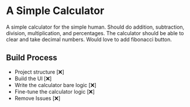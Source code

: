 # A Simple Calculator
A simple calculator for the simple human. Should do addition, subtraction, division, multiplication, and percentages. The calculator should be able to clear and take decimal numbers. Would love to add fibonacci button.

## Build Process
- Project structure [❌]
- Build the UI [❌]
- Write the calculator bare logic [❌]
- Fine-tune the calculator logic [❌]
- Remove Issues [❌]